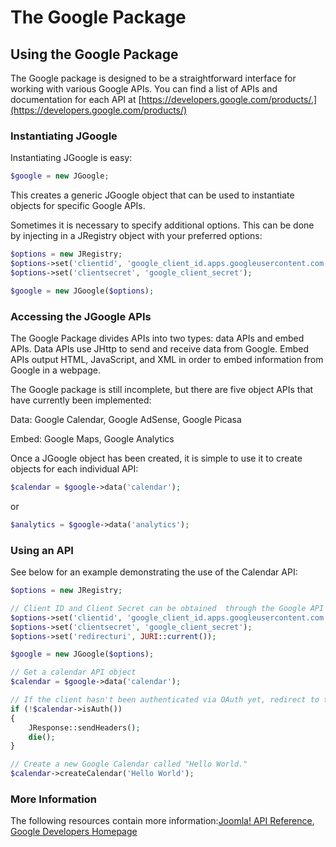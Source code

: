 # The Google Package

## Using the Google Package

The Google package is designed to be a straightforward interface for working with various Google APIs. You can find a list of APIs and documentation for each API at [https://developers.google.com/products/.](https://developers.google.com/products/)

### Instantiating JGoogle

Instantiating JGoogle is easy:

```php
$google = new JGoogle;
```

This creates a generic JGoogle object that can be used to instantiate objects for specific Google APIs.

Sometimes it is necessary to specify additional options. This can be done by injecting in a JRegistry object with your preferred options:

```php
$options = new JRegistry;
$options->set('clientid', 'google_client_id.apps.googleusercontent.com');
$options->set('clientsecret', 'google_client_secret');

$google = new JGoogle($options);
```

### Accessing the JGoogle APIs

The Google Package divides APIs into two types: data APIs and embed APIs. Data APIs use JHttp to send and receive data from Google. Embed APIs output HTML, JavaScript, and XML in order to embed information from Google in a webpage.

The Google package is still incomplete, but there are five object APIs that have currently been implemented:

Data: Google Calendar, Google AdSense, Google Picasa

Embed: Google Maps, Google Analytics

Once a JGoogle object has been created, it is simple to use it to create objects for each individual API:

```php
$calendar = $google->data('calendar');
```

or

```php
$analytics = $google->data('analytics');
```

### Using an API

See below for an example demonstrating the use of the Calendar API:

```php
$options = new JRegistry;

// Client ID and Client Secret can be obtained  through the Google API Console (https://code.google.com/apis/console/).
$options->set('clientid', 'google_client_id.apps.googleusercontent.com');
$options->set('clientsecret', 'google_client_secret');
$options->set('redirecturi', JURI::current());

$google = new JGoogle($options);

// Get a calendar API object
$calendar = $google->data('calendar');

// If the client hasn't been authenticated via OAuth yet, redirect to the appropriate URL and terminate the program
if (!$calendar->isAuth())
{
	JResponse::sendHeaders();
	die();
}

// Create a new Google Calendar called "Hello World."
$calendar->createCalendar('Hello World');
```

### More Information

The following resources contain more information:[Joomla! API Reference](http://api.joomla.org), [Google Developers Homepage](https://developers.google.com/)
